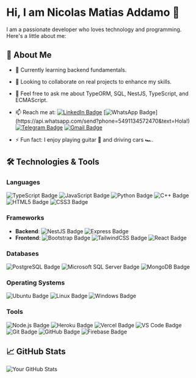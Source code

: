 # Hi, I am Nicolas Matias Addamo 👋

I am a passionate developer who loves technology and programming. Here's a little about me:

## 🚀 About Me

- 🌱 Currently learning backend fundamentals.
- 👯 Looking to collaborate on real projects to enhance my skills.
- 💬 Feel free to ask me about TypeORM, SQL, NestJS, TypeScript, and ECMAScript.
- 📫 Reach me at:
  [![LinkedIn Badge](https://img.shields.io/badge/-LinkedIn-blue?style=flat-square&logo=Linkedin&logoColor=white&link=https://www.linkedin.com/in/nicolasaddamo1/)](https://www.linkedin.com/in/nicolasaddamo1/)
  [![WhatsApp Badge](https://img.shields.io/badge/-WhatsApp-4CA143?style=flat-square&labelColor=4CA143&logo=whatsapp&logoColor=white&link=https://api.whatsapp.com/send?phone=5491134572470&text=Hola!)](https://api.whatsapp.com/send?phone=5491134572470&text=Hola!)
  [![Telegram Badge](https://img.shields.io/badge/-Telegram-1ca0f1?style=flat-square&labelColor=1ca0f1&logo=telegram&logoColor=white&link=https://t.me/Nicolasmatias)](https://t.me/Nicolasmatias)
  [![Gmail Badge](https://img.shields.io/badge/-Gmail-c14438?style=flat-square&logo=Gmail&logoColor=white&link=mailto:nicolasaddamo1@gmail.com)](mailto:nicolasaddamo1@gmail.com)
  
- ⚡ Fun fact: I enjoy playing guitar 🎸 and driving cars 🏎️.

## 🛠️ Technologies & Tools

### Languages
![TypeScript Badge](https://shields.io/badge/TypeScript-3178C6?logo=TypeScript&logoColor=FFF&style=flat-square)
![JavaScript Badge](https://shields.io/badge/JavaScript-F7DF1E?logo=JavaScript&logoColor=000&style=flat-square)
![Python Badge](https://img.shields.io/badge/Python-3776AB?style=flat-square&logo=python&logoColor=white)
![C++ Badge](https://img.shields.io/badge/C++-00599C?style=flat-square&logo=cplusplus&logoColor=white)
![HTML5 Badge](https://img.shields.io/badge/HTML5-E34F26?style=flat-square&logo=html5&logoColor=white)
![CSS3 Badge](https://img.shields.io/badge/CSS3-1572B6?style=flat-square&logo=css3&logoColor=white)

### Frameworks
- **Backend**:
  ![NestJS Badge](https://img.shields.io/badge/NestJS-E0234E?style=flat-square&logo=nestjs&logoColor=white)
  ![Express Badge](https://img.shields.io/badge/Express-000000?style=flat-square&logo=express&logoColor=white)
- **Frontend**:
  ![Bootstrap Badge](https://img.shields.io/badge/Bootstrap-7952B3?style=flat-square&logo=bootstrap&logoColor=white)
  ![TailwindCSS Badge](https://img.shields.io/badge/TailwindCSS-38B2AC?style=flat-square&logo=tailwindcss&logoColor=white)
  ![React Badge](https://img.shields.io/badge/React-61DAFB?style=flat-square&logo=react&logoColor=black)

### Databases
![PostgreSQL Badge](https://img.shields.io/badge/PostgreSQL-4169E1?style=flat-square&logo=postgresql&logoColor=white)
![Microsoft SQL Server Badge](https://img.shields.io/badge/SQL%20Server-CC2927?style=flat-square&logo=microsoftsqlserver&logoColor=white)
![MongoDB Badge](https://img.shields.io/badge/MongoDB-47A248?style=flat-square&logo=mongodb&logoColor=white)

### Operating Systems
![Ubuntu Badge](https://img.shields.io/badge/Ubuntu-E95420?style=flat-square&logo=ubuntu&logoColor=white)
![Linux Badge](https://img.shields.io/badge/Linux-FCC624?style=flat-square&logo=linux&logoColor=black)
![Windows Badge](https://img.shields.io/badge/Windows-0078D6?style=flat-square&logo=windows&logoColor=white)

### Tools
![Node.js Badge](https://img.shields.io/badge/Node.js-43853D?style=flat-square&logo=node.js&logoColor=white)
![Heroku Badge](https://img.shields.io/badge/Heroku-430098?style=flat-square&logo=heroku&logoColor=white)
![Vercel Badge](https://img.shields.io/badge/Vercel-000000?style=flat-square&logo=vercel&logoColor=white)
![VS Code Badge](https://img.shields.io/badge/VS%20Code-007ACC?style=flat-square&logo=visual-studio-code&logoColor=white)
![Git Badge](https://img.shields.io/badge/Git-F05032?style=flat-square&logo=git&logoColor=white)
![GitHub Badge](https://img.shields.io/badge/GitHub-181717?style=flat-square&logo=github&logoColor=white)
![Firebase Badge](https://img.shields.io/badge/Firebase-FFCA28?style=flat-square&logo=firebase&logoColor=white)

## 📈 GitHub Stats

![Your GitHub Stats](https://github-readme-stats.vercel.app/api?username=nicolasaddamo1&show_icons=true&theme=radical)
